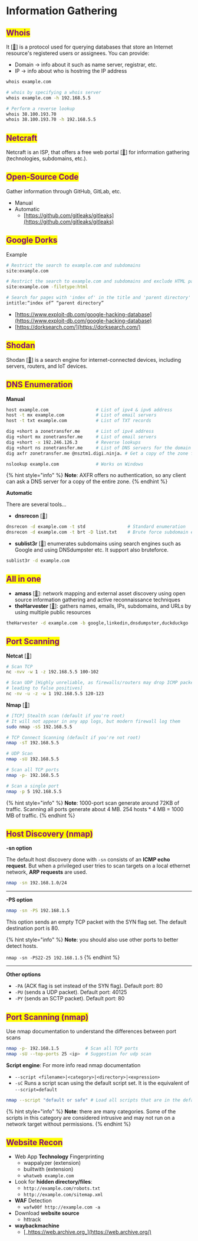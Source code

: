 # Information Gathering

## <mark style="color:purple;">Whois</mark>

It \[[🔗](https://datatracker.ietf.org/doc/html/rfc3912)] is a protocol used for querying databases that store an Internet resource's registered users or assignees. You can provide:

* Domain -> info about it such as name server, registrar, etc.
* IP ->  info about who is hostring the IP address

```sh
whois example.com

# whois by specifying a whois server
whois example.com -h 192.168.5.5

# Perform a reverse lookup
whois 38.100.193.70
whois 38.100.193.70 -h 192.168.5.5
```

## <mark style="color:purple;">Netcraft</mark>

Netcraft is an ISP,  that offers a free web portal \[[🔗](https://searchdns.netcraft.com/)] for information gathering (technologies, subdomains, etc.).

## <mark style="color:purple;">Open-Source Code</mark>

Gather information through GitHub, GitLab, etc.&#x20;

* Manual
* Automatic
  * [https://github.com/gitleaks/gitleaks](https://github.com/gitleaks/gitleaks)

## <mark style="color:purple;">Google Dorks</mark>

Example

```sh
# Restrict the search to example.com and subdomains
site:example.com

# Restrict the search to example.com and subdomains and exclude HTML pages
site:example.com -filetype:html

# Search for pages with 'index of' in the title and 'parent directory' in the content
intitle:“index of” “parent directory”
```

* [https://www.exploit-db.com/google-hacking-database](https://www.exploit-db.com/google-hacking-database)
* [https://dorksearch.com/](https://dorksearch.com/)

## <mark style="color:purple;">Shodan</mark>

Shodan \[[🔗](https://www.shodan.io/)] is a search engine for internet-connected devices, including servers, routers, and IoT devices.

## <mark style="color:purple;">DNS Enumeration</mark>

**Manual**

```sh
host example.com                  # List of ipv4 & ipv6 address
host -t mx example.com            # List of email servers
host -t txt example.com           # List of TXT records

dig +short a zonetransfer.me      # List of ipv4 address
dig +short mx zonetransfer.me     # List of email servers
dig +short -x 192.246.126.3       # Reverse lookups
dig +short ns zonetransfer.me     # List of DNS servers for the domain
dig axfr zonetransfer.me @nsztm1.digi.ninja. # Get a copy of the zone from the primary server. (zone transfer attack)

nslookup example.com              # Works on Windows
```

{% hint style="info" %}
**Note**: AXFR offers no authentication, so any client can ask a DNS server for a copy of the entire zone.
{% endhint %}

**Automatic**

There are several tools...

* **dnsrecon** \[[🔗](https://github.com/darkoperator/dnsrecon)]

```sh
dnsrecon -d example.com -t std                # Standard enumeration
dnsrecon -d example.com -t brt -D list.txt    # Brute force subdomain enum
```

* **sublist3r** \[[🔗](https://github.com/aboul3la/Sublist3r)] enumerates subdomains using search engines such as Google and using DNSdumpster etc. It support also bruteforce.

```sh
sublist3r -d example.com
```

## <mark style="color:purple;">All in one</mark>

* **amass** \[[🔗](https://github.com/owasp-amass/amass)]: network mapping and external asset discovery using open source information gathering and active reconnaissance techniques
* **theHarvester** \[[🔗](https://github.com/laramies/theHarvester)]: gathers names, emails, IPs, subdomains, and URLs by using multiple public resources

```sh
theHarvester -d example.com -b google,linkedin,dnsdumpster,duckduckgo
```

## <mark style="color:purple;">Port Scanning</mark>

**Netcat** \[[🔗](https://sourceforge.net/p/nc110/git/ci/master/tree/)]

```sh
# Scan TCP
nc -nvv -w 1 -z 192.168.5.5 100-102

# Scan UDP [Highly unreliable, as firewalls/routers may drop ICMP packets ->
# leading to false positives]
nc -nv -u -z -w 1 192.168.5.5 120-123
```

**Nmap** \[[🔗](https://nmap.org/)]

```sh
# [TCP] Stealth scan (default if you're root)
# It will not appear in any app logs, but modern firewall log them
sudo nmap -sS 192.168.5.5

# TCP Connect Scanning (default if you're not root)
nmap -sT 192.168.5.5

# UDP Scan
nmap -sU 192.168.5.5

# Scan all TCP ports
nmap -p- 192.168.5.5

# Scan a single port
nmap -p 5 192.168.5.5
```

{% hint style="info" %}
**Note**: 1000-port scan generate around 72KB of traffic. Scanning all ports generate about 4 MB. 254 hosts \* 4 MB = 1000 MB of traffic.
{% endhint %}

## <mark style="color:purple;">Host Discovery (nmap)</mark>

**-sn option**

The default host discovery done with `-sn` consists of an **ICMP echo request**. But when a privileged user tries to scan targets on a local ethernet network, **ARP requests** are used.

```sh
nmap -sn 192.168.1.0/24
```

***

**-PS option**

```sh
nmap -sn -PS 192.168.1.5
```

This option sends an empty TCP packet with the SYN flag set. The default destination port is 80.

{% hint style="info" %}
**Note**: you should also use other ports to better detect hosts.&#x20;

`nmap -sn -PS22-25 192.168.1.5`
{% endhint %}

***

**Other options**

* `-PA` (ACK flag is set instead of the SYN flag). Default port: 80
* `-PU` (sends a UDP packet). Default port: 40125
* `-PY` (sends an SCTP packet). Default port: 80

## <mark style="color:purple;">Port Scanning (nmap)</mark>

Use nmap documentation to understand the differences between port scans

```sh
nmap -p- 192.168.1.5          # Scan all TCP ports
nmap -sU --top-ports 25 <ip>  # Suggestion for udp scan
```

**Script engine**: For more info read nmap documentation

* `--script <filename>|<category>|<directory>|<expression>`
* `-sC` Runs a script scan using the default script set. It is the equivalent of `--script=default`

```sh
nmap --script "default or safe" # Load all scripts that are in the default, safe, or both categories.
```

{% hint style="info" %}
**Note**: there are many categories. Some of the scripts in this category are considered intrusive and may not run on a network target without permissions.
{% endhint %}

## <mark style="color:purple;">Website Recon</mark>

* Web App **Technology** Fingerprinting
  * wappalyzer (extension)
  * builtwith (extension)
  * `whatweb example.com`
* Look for **hidden directory/files**:
  * `http://example.com/robots.txt`
  * `http://example.com/sitemap.xml`
* **WAF** Detection
  * `wafw00f http://example.com -a`
* Download **website source**
  * httrack
* **waybackmachine**
  * [_https://web.archive.org_](https://web.archive.org/)
